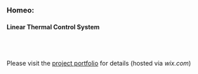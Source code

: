 </br>

### Homeo:
#### Linear Thermal Control System
</br>
</br>

Please visit the [project portfolio](https://haixiaofengcareer.wixsite.com/projects) for details (hosted via _wix.com_)
</br>
</br>
